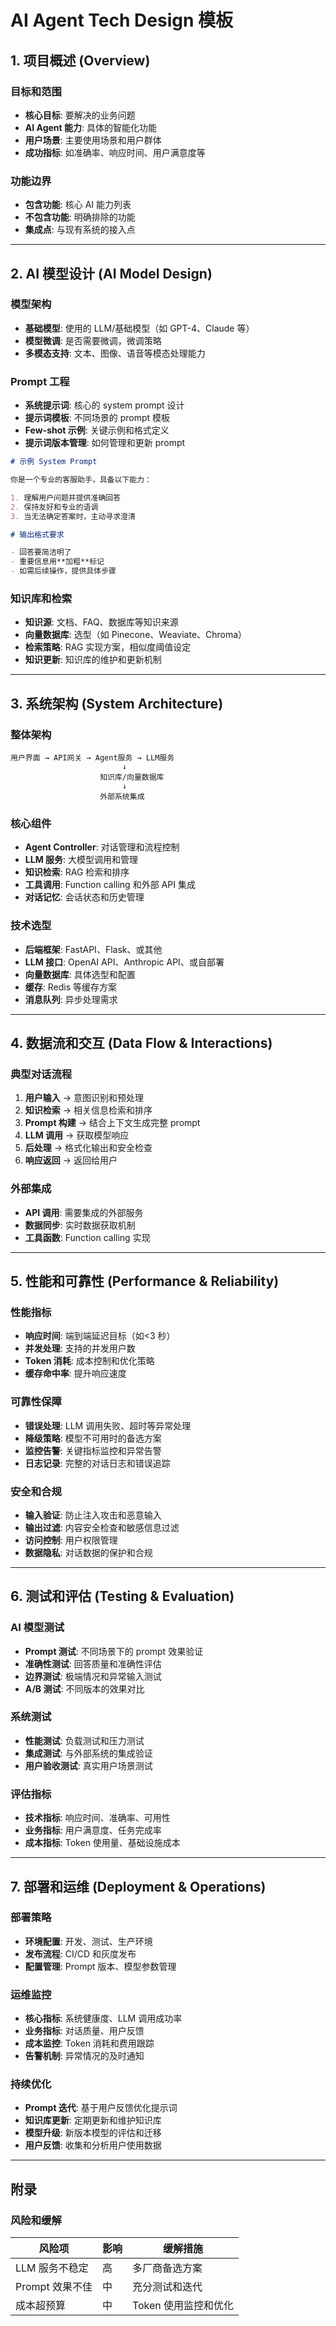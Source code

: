 # AI Agent Tech Design 模板

## 1. 项目概述 (Overview)

### 目标和范围

- **核心目标**: 要解决的业务问题
- **AI Agent 能力**: 具体的智能化功能
- **用户场景**: 主要使用场景和用户群体
- **成功指标**: 如准确率、响应时间、用户满意度等

### 功能边界

- **包含功能**: 核心 AI 能力列表
- **不包含功能**: 明确排除的功能
- **集成点**: 与现有系统的接入点

---

## 2. AI 模型设计 (AI Model Design)

### 模型架构

- **基础模型**: 使用的 LLM/基础模型（如 GPT-4、Claude 等）
- **模型微调**: 是否需要微调，微调策略
- **多模态支持**: 文本、图像、语音等模态处理能力

### Prompt 工程

- **系统提示词**: 核心的 system prompt 设计
- **提示词模板**: 不同场景的 prompt 模板
- **Few-shot 示例**: 关键示例和格式定义
- **提示词版本管理**: 如何管理和更新 prompt

```markdown
# 示例 System Prompt

你是一个专业的客服助手，具备以下能力：

1. 理解用户问题并提供准确回答
2. 保持友好和专业的语调
3. 当无法确定答案时，主动寻求澄清

# 输出格式要求

- 回答要简洁明了
- 重要信息用**加粗**标记
- 如需后续操作，提供具体步骤
```

### 知识库和检索

- **知识源**: 文档、FAQ、数据库等知识来源
- **向量数据库**: 选型（如 Pinecone、Weaviate、Chroma）
- **检索策略**: RAG 实现方案，相似度阈值设定
- **知识更新**: 知识库的维护和更新机制

---

## 3. 系统架构 (System Architecture)

### 整体架构

```
用户界面 → API网关 → Agent服务 → LLM服务
                         ↓
                    知识库/向量数据库
                         ↓
                    外部系统集成
```

### 核心组件

- **Agent Controller**: 对话管理和流程控制
- **LLM 服务**: 大模型调用和管理
- **知识检索**: RAG 检索和排序
- **工具调用**: Function calling 和外部 API 集成
- **对话记忆**: 会话状态和历史管理

### 技术选型

- **后端框架**: FastAPI、Flask、或其他
- **LLM 接口**: OpenAI API、Anthropic API、或自部署
- **向量数据库**: 具体选型和配置
- **缓存**: Redis 等缓存方案
- **消息队列**: 异步处理需求

---

## 4. 数据流和交互 (Data Flow & Interactions)

### 典型对话流程

1. **用户输入** → 意图识别和预处理
2. **知识检索** → 相关信息检索和排序
3. **Prompt 构建** → 结合上下文生成完整 prompt
4. **LLM 调用** → 获取模型响应
5. **后处理** → 格式化输出和安全检查
6. **响应返回** → 返回给用户

### 外部集成

- **API 调用**: 需要集成的外部服务
- **数据同步**: 实时数据获取机制
- **工具函数**: Function calling 实现

---

## 5. 性能和可靠性 (Performance & Reliability)

### 性能指标

- **响应时间**: 端到端延迟目标（如<3 秒）
- **并发处理**: 支持的并发用户数
- **Token 消耗**: 成本控制和优化策略
- **缓存命中率**: 提升响应速度

### 可靠性保障

- **错误处理**: LLM 调用失败、超时等异常处理
- **降级策略**: 模型不可用时的备选方案
- **监控告警**: 关键指标监控和异常告警
- **日志记录**: 完整的对话日志和错误追踪

### 安全和合规

- **输入验证**: 防止注入攻击和恶意输入
- **输出过滤**: 内容安全检查和敏感信息过滤
- **访问控制**: 用户权限管理
- **数据隐私**: 对话数据的保护和合规

---

## 6. 测试和评估 (Testing & Evaluation)

### AI 模型测试

- **Prompt 测试**: 不同场景下的 prompt 效果验证
- **准确性测试**: 回答质量和准确性评估
- **边界测试**: 极端情况和异常输入测试
- **A/B 测试**: 不同版本的效果对比

### 系统测试

- **性能测试**: 负载测试和压力测试
- **集成测试**: 与外部系统的集成验证
- **用户验收测试**: 真实用户场景测试

### 评估指标

- **技术指标**: 响应时间、准确率、可用性
- **业务指标**: 用户满意度、任务完成率
- **成本指标**: Token 使用量、基础设施成本

---

## 7. 部署和运维 (Deployment & Operations)

### 部署策略

- **环境配置**: 开发、测试、生产环境
- **发布流程**: CI/CD 和灰度发布
- **配置管理**: Prompt 版本、模型参数管理

### 运维监控

- **核心指标**: 系统健康度、LLM 调用成功率
- **业务指标**: 对话质量、用户反馈
- **成本监控**: Token 消耗和费用跟踪
- **告警机制**: 异常情况的及时通知

### 持续优化

- **Prompt 迭代**: 基于用户反馈优化提示词
- **知识库更新**: 定期更新和维护知识库
- **模型升级**: 新版本模型的评估和迁移
- **用户反馈**: 收集和分析用户使用数据

---

## 附录

### 风险和缓解

| 风险项          | 影响 | 缓解措施             |
| --------------- | ---- | -------------------- |
| LLM 服务不稳定  | 高   | 多厂商备选方案       |
| Prompt 效果不佳 | 中   | 充分测试和迭代       |
| 成本超预算      | 中   | Token 使用监控和优化 |
